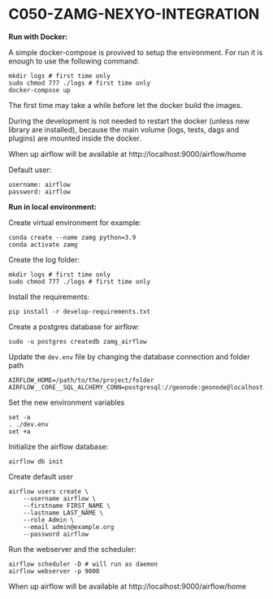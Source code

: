 # C050-ZAMG-NEXYO-INTEGRATION

**Run with Docker:**

A simple docker-compose is provived to setup the environment. For run it is enough to use the following command:

```
mkdir logs # first time only
sudo chmod 777 ./logs # first time only
docker-compose up
```

The first time may take a while before let the docker build the images.

During the development is not needed to restart the docker (unless new library are installed), because the main volume (logs, tests, dags and plugins) are mounted inside the docker.

When up airflow will be available at http://localhost:9000/airflow/home

Default user:
```
username: airflow
password: airflow
```


**Run in local environment:**

Create virtual environment for example: 
```
conda create --name zamg python=3.9
conda activate zamg
```

Create the log folder:
```
mkdir logs # first time only
sudo chmod 777 ./logs # first time only
```

Install the requirements: 
```
pip install -r develop-requirements.txt
```

Create a postgres database for airflow: 
```
sudo -u postgres createdb zamg_airflow
```

Update the `dev.env` file by changing the database connection and folder path
```
AIRFLOW_HOME=/path/to/the/project/folder
AIRFLOW__CORE__SQL_ALCHEMY_CONN=postgresql://geonode:geonode@localhost:5434/zamg_airflow
```

Set the new environment variables
```
set -a
. ./dev.env
set +a
```

Initialize the airflow database:
```
airflow db init
```

Create default user
```
airflow users create \
    --username airflow \
    --firstname FIRST_NAME \
    --lastname LAST_NAME \
    --role Admin \
    --email admin@example.org
    --password airflow
```

Run the webserver and the scheduler:
```
airflow scheduler -D # will run as daemon
airflow webserver -p 9000
```

When up airflow will be available at http://localhost:9000/airflow/home
